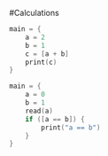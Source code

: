#Calculations
```c++
main = {
	a = 2
	b = 1
	c = [a + b]
	print(c)
}
```

```c++
main = {
	a = 0
	b = 1
	read(a)
	if ([a == b]) {
		print("a == b")
	}
}
```
